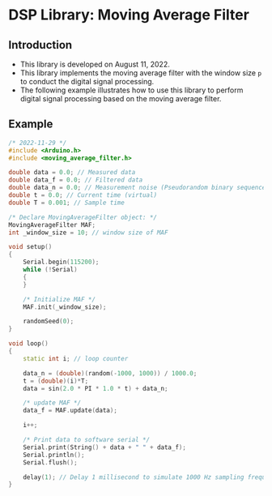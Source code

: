 # DSP Library: Moving Average Filter

## Introduction

- This library is developed on August 11, 2022.
- This library implements the moving average filter with the window size `p` to conduct the digital signal processing.
- The following example illustrates how to use this library to perform digital signal processing based on the moving average filter.

## Example

```cpp
/* 2022-11-29 */
#include <Arduino.h>
#include <moving_average_filter.h>

double data = 0.0; // Measured data
double data_f = 0.0; // Filtered data
double data_n = 0.0; // Measurement noise (Pseudorandom binary sequence, PRBS)
double t = 0.0; // Current time (virtual)
double T = 0.001; // Sample time

/* Declare MovingAverageFilter object: */
MovingAverageFilter MAF;
int _window_size = 10; // window size of MAF

void setup()
{
    Serial.begin(115200);
    while (!Serial)
    {
    }

    /* Initialize MAF */
    MAF.init(_window_size);

    randomSeed(0);
}

void loop()
{
    static int i; // loop counter

    data_n = (double)(random(-1000, 1000)) / 1000.0;
    t = (double)(i)*T;
    data = sin(2.0 * PI * 1.0 * t) + data_n;

    /* update MAF */
    data_f = MAF.update(data);

    i++;

    /* Print data to software serial */
    Serial.print(String() + data + " " + data_f);
    Serial.println();
    Serial.flush();

    delay(1); // Delay 1 millisecond to simulate 1000 Hz sampling frequency
}
```
